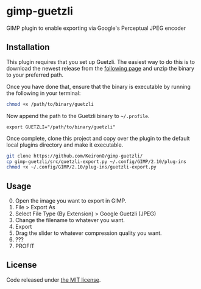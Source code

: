 # gimp-guetzli

GIMP plugin to enable exporting via Google's Perceptual JPEG encoder

## Installation

This plugin requires that you set up Guetzli. The easiest way to do this is to download the newest release from the [following page](https://github.com/google/guetzli/releases) and unzip the binary to your preferred path.

Once you have done that, ensure that the binary is executable by running the following in your terminal:

```bash
chmod +x /path/to/binary/guetzli
```

Now append the path to the Guetzli binary to ```~/.profile```.

```
export GUETZLI="/path/to/binary/guetzli"
``` 

Once complete, clone this project and copy over the plugin to the default local plugins directory and make it executable.

```bash
git clone https://github.com/KeironO/gimp-guetzli/
cp gimp-guetzli/src/guetzli-export.py ~/.config/GIMP/2.10/plug-ins
chmod +x ~/.config/GIMP/2.10/plug-ins/guetzli-export.py
```

## Usage

0. Open the image you want to export in GIMP.
1. File > Export As
2. Select File Type (By Extension) > Google Guetzli (JPEG)
3. Change the filename to whatever you want.
4. Export
5. Drag the slider to whatever compression quality you want.
6. ???
7. PROFIT

## License

Code released under [the MIT license](https://github.com/KeironO/gimp-guetzli/blob/master/LICENSE).
